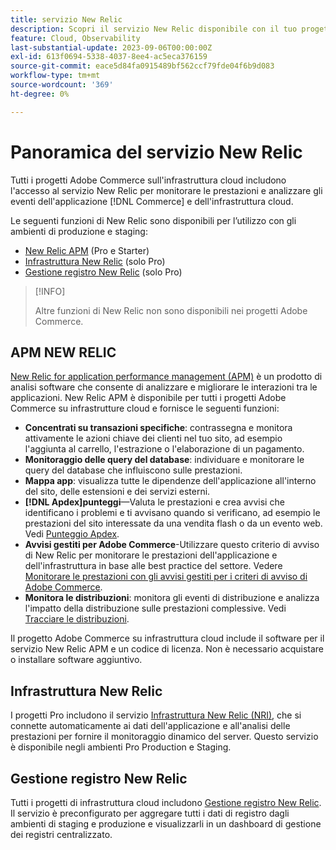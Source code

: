 ```yaml
---
title: servizio New Relic
description: Scopri il servizio New Relic disponibile con il tuo progetto di infrastruttura cloud Adobe Commerce on.
feature: Cloud, Observability
last-substantial-update: 2023-09-06T00:00:00Z
exl-id: 613f0694-5338-4037-8ee4-ac5eca376159
source-git-commit: eace5d84fa0915489bf562ccf79fde04f6b9d083
workflow-type: tm+mt
source-wordcount: '369'
ht-degree: 0%

---
```


# Panoramica del servizio New Relic

Tutti i progetti Adobe Commerce sull&#39;infrastruttura cloud includono l&#39;accesso al servizio New Relic per monitorare le prestazioni e analizzare gli eventi dell&#39;applicazione [!DNL Commerce] e dell&#39;infrastruttura cloud.

Le seguenti funzioni di New Relic sono disponibili per l’utilizzo con gli ambienti di produzione e staging:

- [New Relic APM](#new-relic-apm) (Pro e Starter)
- [Infrastruttura New Relic](#new-relic-infrastructure) (solo Pro)
- [Gestione registro New Relic](#new-relic-logs) (solo Pro)

>[!INFO]
>
>Altre funzioni di New Relic non sono disponibili nei progetti Adobe Commerce.

## APM NEW RELIC

[New Relic for application performance management (APM)](https://docs.newrelic.com/introduction-apm/) è un prodotto di analisi software che consente di analizzare e migliorare le interazioni tra le applicazioni. New Relic APM è disponibile per tutti i progetti Adobe Commerce su infrastrutture cloud e fornisce le seguenti funzioni:

- **Concentrati su transazioni specifiche**: contrassegna e monitora attivamente le azioni chiave dei clienti nel tuo sito, ad esempio l&#39;aggiunta al carrello, l&#39;estrazione o l&#39;elaborazione di un pagamento.
- **Monitoraggio delle query del database**: individuare e monitorare le query del database che influiscono sulle prestazioni.
- **Mappa app**: visualizza tutte le dipendenze dell&#39;applicazione all&#39;interno del sito, delle estensioni e dei servizi esterni.
- **[!DNL Apdex]punteggi**—Valuta le prestazioni e crea avvisi che identificano i problemi e ti avvisano quando si verificano, ad esempio le prestazioni del sito interessate da una vendita flash o da un evento web. Vedi [Punteggio Apdex](https://docs.newrelic.com/docs/apm/new-relic-apm/apdex/apdex-measure-user-satisfaction/).
- **Avvisi gestiti per Adobe Commerce**-Utilizzare questo criterio di avviso di New Relic per monitorare le prestazioni dell&#39;applicazione e dell&#39;infrastruttura in base alle best practice del settore. Vedere [Monitorare le prestazioni con gli avvisi gestiti per i criteri di avviso di Adobe Commerce](investigate-performance.md/#monitor-performance-with-managed-alerts).
- **Monitora le distribuzioni**: monitora gli eventi di distribuzione e analizza l&#39;impatto della distribuzione sulle prestazioni complessive. Vedi [Tracciare le distribuzioni](track-deployments.md).

Il progetto Adobe Commerce su infrastruttura cloud include il software per il servizio New Relic APM e un codice di licenza. Non è necessario acquistare o installare software aggiuntivo.

## Infrastruttura New Relic

I progetti Pro includono il servizio [Infrastruttura New Relic (NRI)](https://docs.newrelic.com/docs/infrastructure/infrastructure-monitoring/get-started/get-started-infrastructure-monitoring/), che si connette automaticamente ai dati dell&#39;applicazione e all&#39;analisi delle prestazioni per fornire il monitoraggio dinamico del server. Questo servizio è disponibile negli ambienti Pro Production e Staging.

## Gestione registro New Relic

Tutti i progetti di infrastruttura cloud includono [Gestione registro New Relic](log-management.md). Il servizio è preconfigurato per aggregare tutti i dati di registro dagli ambienti di staging e produzione e visualizzarli in un dashboard di gestione dei registri centralizzato.
